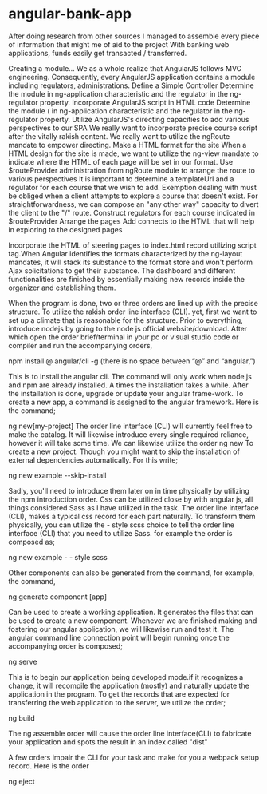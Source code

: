 # angular-bank-app

After doing research from other sources I managed to assemble every piece of information that might me of aid to the project
With banking web applications, funds easily get transacted / transferred.


Creating a module...
We as a whole realize that AngularJS follows MVC engineering. Consequently, every AngularJS application contains a module including regulators, administrations.
 Define a Simple Controller
Determine the module in ng-application characteristic and the regulator in the ng-regulator property.
Incorporate AngularJS script in HTML code
Determine the module ( in ng-application characteristic and the regulator in the ng-regulator property.
Utilize AngularJS's directing capacities to add various perspectives to our SPA
We really want to incorporate precise course script after the vitally rakish content.
We really want to utilize the ngRoute mandate to empower directing.
 Make a HTML format for the site
When a HTML design for the site is made, we want to utilize the ng-view mandate to indicate where the HTML of each page will be set in our format.
Use $routeProvider administration from ngRoute module to arrange the route to various perspectives
It is important to determine a templateUrl and a regulator for each course that we wish to add.
Exemption dealing with must be obliged when a client attempts to explore a course that doesn't exist. For straightforwardness, we can compose an "any other way" capacity to divert the client to the "/" route.
Construct regulators for each course indicated in $routeProvider
Arrange the pages
 Add connects to the HTML that will help in exploring to the designed pages
 
Incorporate the HTML of steering pages to index.html record utilizing script tag.When Angular identifies the formats characterized by the ng-layout mandates, it will stack its substance to the format store and won't perform Ajax solicitations to get their substance.
The dashboard and different functionalities are finished by essentially making new records inside the organizer and establishing them.
 
When the program is done, two or three orders are lined up with the precise structure.
To utilize the rakish order line interface (CLI). yet, first we want to set up a climate that is reasonable for the structure. Prior to everything, introduce nodejs by going to the node js official website/download. After which open the order brief/terminal in your pc or visual studio code or compiler and run the accompanying orders,
 

npm install @ angular/cli -g (there is no space between “@” and “angular,”)

This is to install the angular cli. The command will only work when node js and npm are already installed. A times the installation takes a while.
After the installation is done, upgrade or update your angular frame-work.
To create a new app, a command is assigned to the angular framework. Here is the command;

ng new[my-project]
The order line interface (CLI) will currently feel free to make the catalog. It will likewise introduce every single required reliance, however it will take some time.
We can likewise utilize the order
ng new
To create a new project.
Though you might want to skip the installation of external dependencies automatically. For this write;

ng new example --skip-install

Sadly, you'll need to introduce them later on in time physically by utilizing the npm introduction order.
Css can be utilized close by with angular js, all things considered Sass as I have utilized in the task. The order line interface (CLI), makes a typical css record for each part naturally. To transform them physically, you can utilize the - style scss choice to tell the order line interface (CLI) that you need to utilize Sass. for example the order is composed as;


ng new example - - style scss

Other components can also be generated from the command, for example, the command,

ng generate component [app]

Can be used to create a working application. It generates the files that can be used to create a new component. 
Whenever we are finished making and fostering our angular application, we will likewise run and test it. The angular command line connection point will begin running once the accompanying order is composed;

ng serve

This is to begin our application being developed mode.if it recognizes a change, it will recompile the application (mostly) and naturally update the application in the program.
To get the records that are expected for transferring the web application to the server, we utilize the order;

ng build

The ng assemble order will cause the order line interface(CLI) to fabricate your application and spots the result in an index called "dist"

A few orders impair the CLI for your task and make for you a webpack setup record. Here is the order

ng eject

